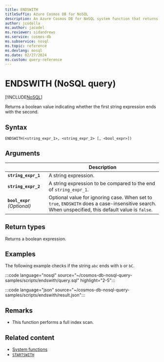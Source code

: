 ```yaml
---
title: ENDSWITH
titleSuffix: Azure Cosmos DB for NoSQL
description: An Azure Cosmos DB for NoSQL system function that returns a boolean indicating whether one string expression ends with another.
author: jcodella
ms.author: jacodel
ms.reviewer: sidandrews
ms.service: cosmos-db
ms.subservice: nosql
ms.topic: reference
ms.devlang: nosql
ms.date: 02/27/2024
ms.custom: query-reference
---
```


# ENDSWITH (NoSQL query)

[!INCLUDE[NoSQL](../../includes/appliesto-nosql.md)]

Returns a boolean value indicating whether the first string expression ends with the second.  
  
## Syntax
  
```nosql
ENDSWITH(<string_expr_1>, <string_expr_2> [, <bool_expr>])
```  
  
## Arguments
  
| | Description |
| --- | --- |
| **`string_expr_1`** | A string expression. |
| **`string_expr_2`** | A string expression to be compared to the end of `string_expr_1`. |
| **`bool_expr`** *(Optional)* | Optional value for ignoring case. When set to `true`, `ENDSWITH` does a case-insensitive search. When unspecified, this default value is `false`. |
  
## Return types
  
Returns a boolean expression.  
  
## Examples
  
The following example checks if the string `abc` ends with `b` or `bC`.  
  
:::code language="nosql" source="~/cosmos-db-nosql-query-samples/scripts/endswith/query.sql" highlight="2-5":::  

:::code language="json" source="~/cosmos-db-nosql-query-samples/scripts/endswith/result.json":::

## Remarks

- This function performs a full index scan.

## Related content

- [System functions](system-functions.yml)
- [`STARTSWITH`](startswith.md)
